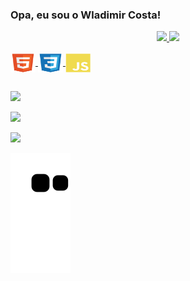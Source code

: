### Opa, eu sou o Wladimir Costa!

<div align="center">
  <a href="https://github.com/WladiCosta">
  <img height="180em" src="https://github-readme-stats.vercel.app/api?username=WladiCosta&show_icons=true&theme=dracula&include_all_commits=true&count_private=true"/>
  <img height="180em" src="https://github-readme-stats.vercel.app/api/top-langs/?username=WladiCosta&layout=compact&langs_count=7&theme=dracula"/>
</div>
  
  <div style="display: inline_block"><br>

  <img align="center" alt="Wladi-HTML" height="30" width="40" src="https://raw.githubusercontent.com/devicons/devicon/master/icons/html5/html5-original.svg">

  <img align="center" alt="Wladi-CSS" height="30" width="40" src="https://raw.githubusercontent.com/devicons/devicon/master/icons/css3/css3-original.svg">
    
  <img align="center" alt="Wladi-Js" height="30" width="40" src="https://raw.githubusercontent.com/devicons/devicon/master/icons/javascript/javascript-plain.svg">

</div>
  
## 
  
<div>
 <a href="https://www.linkedin.com/in/wladimir-gustavo-miranda-costa-91879a169" target="_blank"><img    src="https://img.shields.io/badge/LinkedIn-0077B5?style=for-the-badge&logo=linkedin&logoColor=white"  target="_blank"></a> 
 
 <a href="https://wa.me/5551999633181" target="_blank"><img    src="https://img.shields.io/badge/WhatsApp- 25D366?style=for-the-badge&logo=whatsapp&logoColor=white"  target="_blank"></a> 

 
  <a href = "mailto:wladimircosta.dev@gmail.com"><img src="https://img.shields.io/badge/Gmail-D14836?style=for-the-badge&logo=gmail&logoColor=white" target="_blank"></a>
  
  ![snake gif](https://github.com/WladiCosta/WladiCosta/blob/output/github-contribution-grid-snake.svg)
 
 </div>
                                                                
 
 
